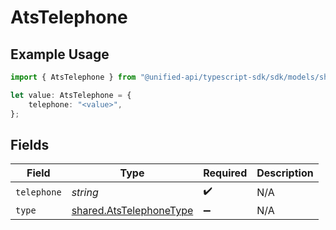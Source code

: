 # AtsTelephone

## Example Usage

```typescript
import { AtsTelephone } from "@unified-api/typescript-sdk/sdk/models/shared";

let value: AtsTelephone = {
    telephone: "<value>",
};
```

## Fields

| Field                                                                     | Type                                                                      | Required                                                                  | Description                                                               |
| ------------------------------------------------------------------------- | ------------------------------------------------------------------------- | ------------------------------------------------------------------------- | ------------------------------------------------------------------------- |
| `telephone`                                                               | *string*                                                                  | :heavy_check_mark:                                                        | N/A                                                                       |
| `type`                                                                    | [shared.AtsTelephoneType](../../../sdk/models/shared/atstelephonetype.md) | :heavy_minus_sign:                                                        | N/A                                                                       |